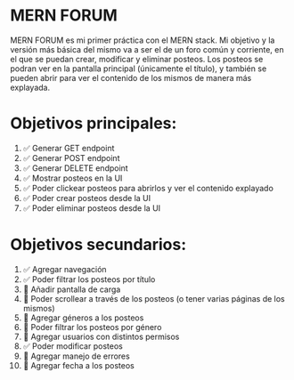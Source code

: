 # MERN FORUM

MERN FORUM es mi primer práctica con el MERN stack. Mi objetivo y la versión más básica del mismo va a ser el de un foro común y corriente, en el que se puedan crear, modificar y eliminar posteos. Los posteos se podran ver en la pantalla principal (únicamente el título), y también se pueden abrir para ver el contenido de los mismos de manera más explayada.

# Objetivos principales:

1.  ✅ Generar GET endpoint
2.  ✅ Generar POST endpoint
3.  ✅ Generar DELETE endpoint
4.  ✅ Mostrar posteos en la UI
5.  ✅ Poder clickear posteos para abrirlos y ver el contenido explayado
6.  ✅ Poder crear posteos desde la UI
7.  ✅ Poder eliminar posteos desde la UI

# Objetivos secundarios:

1.  ✅ Agregar navegación
2.  ✅ Poder filtrar los posteos por título
3.  🚧 Añadir pantalla de carga
4.  🚧 Poder scrollear a través de los posteos (o tener varias páginas de los mismos)
5.  🚧 Agregar géneros a los posteos
6.  🚧 Poder filtrar los posteos por género
7.  🚧 Agregar usuarios con distintos permisos
8.  ✅ Poder modificar posteos
9.  🚧 Agregar manejo de errores
10. 🚧 Agregar fecha a los posteos
